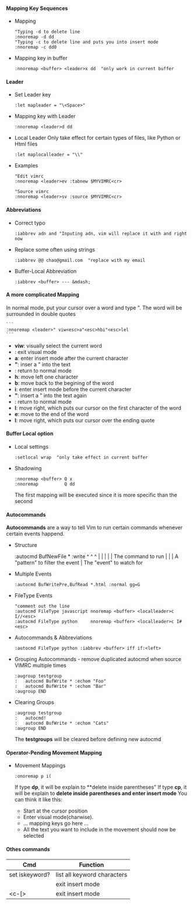 #### Mapping Key Sequences

* Mapping

    ```vim
    "Typing -d to delete line
    :nnoremap -d dd 
    "Typing -c to delete line and puts you into insert mode
    :nnoremap -c dd0
    ```

* Mapping key in buffer

    ```
    :nnoremap <buffer> <leader>x dd  "only work in current buffer
    ```

#### Leader

* Set Leader key

    ```
    :let mapleader = "\<Space>"
    ```

* Mapping key with Leader

    ```
    :nnoremap <leader>d dd
    ```
* Local Leader
  Only take effect for certain types of files, like Python or Html files

    ```
    :let maplocalleader = "\\"
    ```
* Examples

    ```
    "Edit vimrc
    :nnoremap <leader>ev :tabnew $MYVIMRC<cr>
    
    "Source vimrc
    :nnoremap <leader>sv :source $MYVIMRC<cr>
    ```

#### Abbreviations
    
* Correct typo

    ```
    :iabbrev adn and "Inputing adn, vim will replace it with and right now
    ```

* Replace some often using strings
    
    ```
    :iabbrev @@ chao@gmail.com  "replace with my email
    ```

* Buffer-Local Abbreviation

    ```
    :iabbrev <buffer> --- &mdash;
    ```

#### A more complicated Mapping

In normal mode, put your cursor over a word and type <leader>". The word will
be surrounded in double quotes

    ```
    :nnoremap <leader>" viw<esc>a"<esc>hbi"<esc>lel
    ```

  - **viw**: visually select the current word
  - **<esc>**: exit visual mode
  - **a**: enter insert mode after the current character
  - **"**: inser a " into the text
  - **<esc>**: return to normal mode
  - **h**: move left one character
  - **b**: move back to the begining of the word
  - **i**: enter insert mode before the current character
  - **"**: insert a " into the text again
  - **<esc>**: return to normal mode
  - **l**: move right, which puts our cursor on the first character of the word
  - **e**: move to the end of the word
  - **l**: move right, which puts our cursor over the ending quote

#### Buffer Local option

* Local settings

    ```
    :setlocal wrap  "only take effect in current buffer
    ```

* Shadowing

    ```
    :nnoremap <buffer> Q x
    :nnoremap          Q dd
    ```
    
  The first mapping will be executed since it is more specific than the second

#### Autocommands

  **Autocommands** are a way to tell Vim to run certain commands whenever
certain events happend.

* Structure

  :autocmd BufNewFile * :write
            ^         ^ ^
            |         | |
            |         | The command to run
            |         |
            |         A "pattern" to filter the event
            |
            The "event" to watch for

* Multiple Events

    ```
    :autocmd BufWritePre,BufRead *.html :normal gg=G
    ```

* FileType Events

    ```
    "comment out the line
    :autocmd FileType javascript nnoremap <buffer> <localleader>c I//<esc>
    :autocmd FileType python     nnoremap <buffer> <localleader>c I#<esc>
    ```

* Autocommands & Abbreviations

    ```
    :autocmd FileType python :iabbrev <buffer> iff if:<left>
    ``` 

* Grouping Autocommands - remove duplicated autocmd when source VIMRC multiple
  times

    ```
    :augroup testgroup
    :   autocmd BufWrite * :echom "Foo"
    :   autocmd BufWrite * :echom "Bar"
    :augroup END
    ```
    
* Clearing Groups
    
    ```
    :augroup testgroup
    :   autocmd!
    :   autocmd BufWrite * :echom "Cats"
    :augroup END
    ```

    The **testgroups** will be cleared before defining new autocmd

#### Operator-Pending Movement Mapping

* Movement Mappings

    ```
    :onoremap p i(
    ```
    
    If type **dp**, it will be explain to **delete inside parentheses"
    If type **cp**, it will be explain to **delete inside parentheses and enter
insert mode**
    You can think it like this:
    - Start at the cursor position
    - Enter visual mode(charwise).
    - ... mapping keys go here ...
    - All the text you want to include in the movement should now be selected

#### Othes commands

Cmd | Function
--- | --------
set iskeyword? | list all keyword characters 
<c-c> | exit insert mode
<c-[> | exit insert mode

